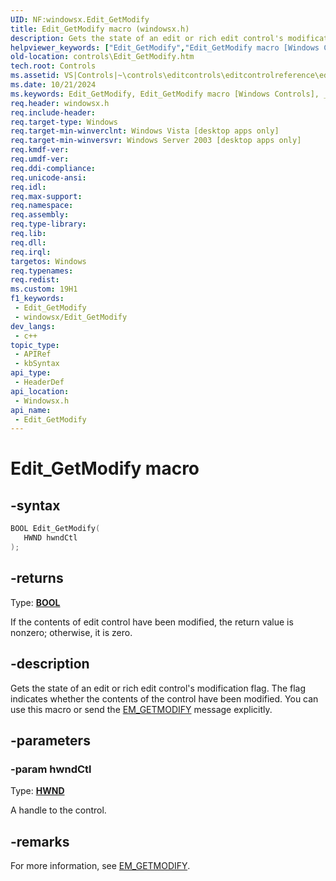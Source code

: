 ```yaml
---
UID: NF:windowsx.Edit_GetModify
title: Edit_GetModify macro (windowsx.h)
description: Gets the state of an edit or rich edit control's modification flag. The flag indicates whether the contents of the control have been modified. You can use this macro or send the EM_GETMODIFY message explicitly.
helpviewer_keywords: ["Edit_GetModify","Edit_GetModify macro [Windows Controls]","_win32_Edit_GetModify","_win32_Edit_GetModify_cpp","controls.Edit_GetModify","controls._win32_Edit_GetModify","windowsx/Edit_GetModify"]
old-location: controls\Edit_GetModify.htm
tech.root: Controls
ms.assetid: VS|Controls|~\controls\editcontrols\editcontrolreference\editcontrolmacros\edit_getmodify.htm
ms.date: 10/21/2024
ms.keywords: Edit_GetModify, Edit_GetModify macro [Windows Controls], _win32_Edit_GetModify, _win32_Edit_GetModify_cpp, controls.Edit_GetModify, controls._win32_Edit_GetModify, windowsx/Edit_GetModify
req.header: windowsx.h
req.include-header: 
req.target-type: Windows
req.target-min-winverclnt: Windows Vista [desktop apps only]
req.target-min-winversvr: Windows Server 2003 [desktop apps only]
req.kmdf-ver: 
req.umdf-ver: 
req.ddi-compliance: 
req.unicode-ansi: 
req.idl: 
req.max-support: 
req.namespace: 
req.assembly: 
req.type-library: 
req.lib: 
req.dll: 
req.irql: 
targetos: Windows
req.typenames: 
req.redist: 
ms.custom: 19H1
f1_keywords:
 - Edit_GetModify
 - windowsx/Edit_GetModify
dev_langs:
 - c++
topic_type:
 - APIRef
 - kbSyntax
api_type:
 - HeaderDef
api_location:
 - Windowsx.h
api_name:
 - Edit_GetModify
---
```


# Edit_GetModify macro

## -syntax

```cpp
BOOL Edit_GetModify(
   HWND hwndCtl
);
```

## -returns

Type: **[BOOL](/windows/desktop/winprog/windows-data-types)**

If the contents of edit control have been modified, the return value is nonzero; otherwise, it is zero.


## -description

Gets the state of an edit or rich edit control's modification flag. The flag indicates whether the contents of the control have been modified. You can use this macro or send the <a href="/windows/desktop/Controls/em-getmodify">EM_GETMODIFY</a> message explicitly.

## -parameters

### -param hwndCtl

Type: <b><a href="/windows/desktop/WinProg/windows-data-types">HWND</a></b>

A handle to the control.

## -remarks

For more information, see <a href="/windows/desktop/Controls/em-getmodify">EM_GETMODIFY</a>.
